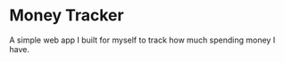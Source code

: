 Money Tracker
=============

A simple web app I built for myself to track how much spending money I have. 
